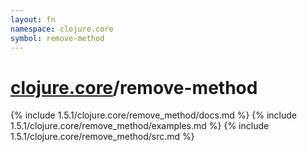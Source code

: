 ```yaml
---
layout: fn
namespace: clojure.core
symbol: remove-method
---
```


# [clojure.core](../)/remove-method

{% include 1.5.1/clojure.core/remove_method/docs.md %}
{% include 1.5.1/clojure.core/remove_method/examples.md %}
{% include 1.5.1/clojure.core/remove_method/src.md %}

